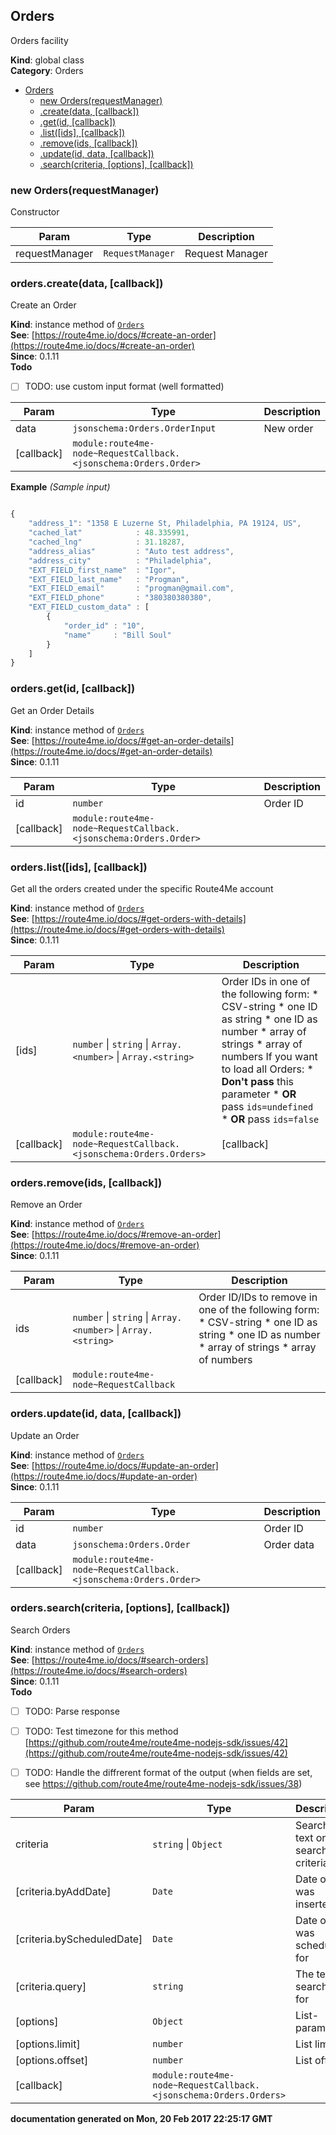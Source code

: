<a name="Orders"></a>

## Orders
Orders facility

**Kind**: global class  
**Category**: Orders  

* [Orders](#Orders)
    * [new Orders(requestManager)](#new_Orders_new)
    * [.create(data, [callback])](#Orders+create)
    * [.get(id, [callback])](#Orders+get)
    * [.list([ids], [callback])](#Orders+list)
    * [.remove(ids, [callback])](#Orders+remove)
    * [.update(id, data, [callback])](#Orders+update)
    * [.search(criteria, [options], [callback])](#Orders+search)

<a name="new_Orders_new"></a>

### new Orders(requestManager)
Constructor


| Param | Type | Description |
| --- | --- | --- |
| requestManager | <code>RequestManager</code> | Request Manager |

<a name="Orders+create"></a>

### orders.create(data, [callback])
Create an Order

**Kind**: instance method of <code>[Orders](#Orders)</code>  
**See**: [https://route4me.io/docs/#create-an-order](https://route4me.io/docs/#create-an-order)  
**Since**: 0.1.11  
**Todo**

- [ ] TODO: use custom input format (well formatted)


| Param | Type | Description |
| --- | --- | --- |
| data | <code>jsonschema:Orders.OrderInput</code> | New order |
| [callback] | <code>module:route4me-node~RequestCallback.&lt;jsonschema:Orders.Order&gt;</code> |  |

**Example** *(Sample input)*  
```js

{
	"address_1": "1358 E Luzerne St, Philadelphia, PA 19124, US",
	"cached_lat"            : 48.335991,
	"cached_lng"            : 31.18287,
	"address_alias"         : "Auto test address",
	"address_city"          : "Philadelphia",
	"EXT_FIELD_first_name"  : "Igor",
	"EXT_FIELD_last_name"   : "Progman",
	"EXT_FIELD_email"       : "progman@gmail.com",
	"EXT_FIELD_phone"       : "380380380380",
	"EXT_FIELD_custom_data" : [
		{
			"order_id" : "10",
			"name"     : "Bill Soul"
		}
	]
}
```
<a name="Orders+get"></a>

### orders.get(id, [callback])
Get an Order Details

**Kind**: instance method of <code>[Orders](#Orders)</code>  
**See**: [https://route4me.io/docs/#get-an-order-details](https://route4me.io/docs/#get-an-order-details)  
**Since**: 0.1.11  

| Param | Type | Description |
| --- | --- | --- |
| id | <code>number</code> | Order ID |
| [callback] | <code>module:route4me-node~RequestCallback.&lt;jsonschema:Orders.Order&gt;</code> |  |

<a name="Orders+list"></a>

### orders.list([ids], [callback])
Get all the orders created under the specific Route4Me account

**Kind**: instance method of <code>[Orders](#Orders)</code>  
**See**: [https://route4me.io/docs/#get-orders-with-details](https://route4me.io/docs/#get-orders-with-details)  
**Since**: 0.1.11  

| Param | Type | Description |
| --- | --- | --- |
| [ids] | <code>number</code> &#124; <code>string</code> &#124; <code>Array.&lt;number&gt;</code> &#124; <code>Array.&lt;string&gt;</code> | Order IDs in one of the following form: * CSV-string * one ID as string * one ID as number * array of strings * array of numbers If you want to load all Orders: * **Don't pass** this parameter * **OR** pass `ids=undefined` * **OR** pass `ids=false` |
| [callback] | <code>module:route4me-node~RequestCallback.&lt;jsonschema:Orders.Orders&gt;</code> | [callback] |

<a name="Orders+remove"></a>

### orders.remove(ids, [callback])
Remove an Order

**Kind**: instance method of <code>[Orders](#Orders)</code>  
**See**: [https://route4me.io/docs/#remove-an-order](https://route4me.io/docs/#remove-an-order)  
**Since**: 0.1.11  

| Param | Type | Description |
| --- | --- | --- |
| ids | <code>number</code> &#124; <code>string</code> &#124; <code>Array.&lt;number&gt;</code> &#124; <code>Array.&lt;string&gt;</code> | Order ID/IDs to remove in one of the following form: * CSV-string * one ID as string * one ID as number * array of strings * array of numbers |
| [callback] | <code>module:route4me-node~RequestCallback</code> |  |

<a name="Orders+update"></a>

### orders.update(id, data, [callback])
Update an Order

**Kind**: instance method of <code>[Orders](#Orders)</code>  
**See**: [https://route4me.io/docs/#update-an-order](https://route4me.io/docs/#update-an-order)  
**Since**: 0.1.11  

| Param | Type | Description |
| --- | --- | --- |
| id | <code>number</code> | Order ID |
| data | <code>jsonschema:Orders.Order</code> | Order data |
| [callback] | <code>module:route4me-node~RequestCallback.&lt;jsonschema:Orders.Order&gt;</code> |  |

<a name="Orders+search"></a>

### orders.search(criteria, [options], [callback])
Search Orders

**Kind**: instance method of <code>[Orders](#Orders)</code>  
**See**: [https://route4me.io/docs/#search-orders](https://route4me.io/docs/#search-orders)  
**Since**: 0.1.11  
**Todo**

- [ ] TODO: Parse response
- [ ] TODO: Test timezone for this method [https://github.com/route4me/route4me-nodejs-sdk/issues/42](https://github.com/route4me/route4me-nodejs-sdk/issues/42)
- [ ] TODO: Handle the diffrerent format of the output (when fields are set,
see https://github.com/route4me/route4me-nodejs-sdk/issues/38)


| Param | Type | Description |
| --- | --- | --- |
| criteria | <code>string</code> &#124; <code>Object</code> | Searched text or searching criteria |
| [criteria.byAddDate] | <code>Date</code> | Date order was inserted |
| [criteria.byScheduledDate] | <code>Date</code> | Date order was scheduled for |
| [criteria.query] | <code>string</code> | The text searched for |
| [options] | <code>Object</code> | List-parameters |
| [options.limit] | <code>number</code> | List limit |
| [options.offset] | <code>number</code> | List offset |
| [callback] | <code>module:route4me-node~RequestCallback.&lt;jsonschema:Orders.Orders&gt;</code> |  |

**documentation generated on Mon, 20 Feb 2017 22:25:17 GMT**
